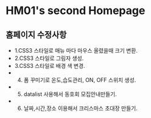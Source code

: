 # HM01's second Homepage
## 홈페이지 수정사항
 - 1.CSS3 스타일로 매뉴 마다 마우스 올렸을때 크기 변환.
 - 2.CSS3 스타일로 그림자 생성.
 - 3.CSS3 스타일로 배경 색 변경.
 - 4. 폼 꾸미기로 온도,습도관리, ON, OFF 스위치 생성.
 - 5. datalist 사용해서 동호회 모집안내만들기.
 - 6. 날짜,시간,장소 이용해서 크리스마스 초대장 만들기.
